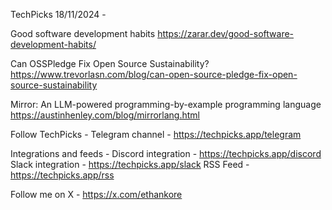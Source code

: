 TechPicks 18/11/2024 -

Good software development habits
https://zarar.dev/good-software-development-habits/

Can OSSPledge Fix Open Source Sustainability?
https://www.trevorlasn.com/blog/can-open-source-pledge-fix-open-source-sustainability

Mirror: An LLM-powered programming-by-example programming language
https://austinhenley.com/blog/mirrorlang.html

Follow TechPicks -
Telegram channel - https://techpicks.app/telegram

Integrations and feeds -
Discord integration - https://techpicks.app/discord
Slack integration - https://techpicks.app/slack
RSS Feed - https://techpicks.app/rss

Follow me on X - https://x.com/ethankore